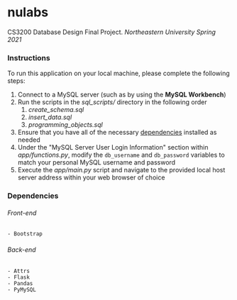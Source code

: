 # nulabs

CS3200 Database Design Final Project. _Northeastern University Spring 2021_

### Instructions

To run this application on your local machine, please complete the following steps:
1. Connect to a MySQL server (such as by using the __MySQL Workbench__)
2. Run the scripts in the *sql_scripts/* directory in the following order
    1. *create_schema.sql*
    2. *insert_data.sql*
    3. *programming_objects.sql*
3. Ensure that you have all of the necessary [dependencies](#dependencies) installed as needed
4. Under the "MySQL Server User Login Information" section within *app/functions.py*, modify the ```db_username``` and ```db_password``` variables to match your personal MySQL username and password
5. Execute the *app/main.py* script and navigate to the provided local host server address within your web browser of choice


### Dependencies

###### Front-end

    - Bootstrap

###### Back-end

    - Attrs
    - Flask
    - Pandas
    - PyMySQL